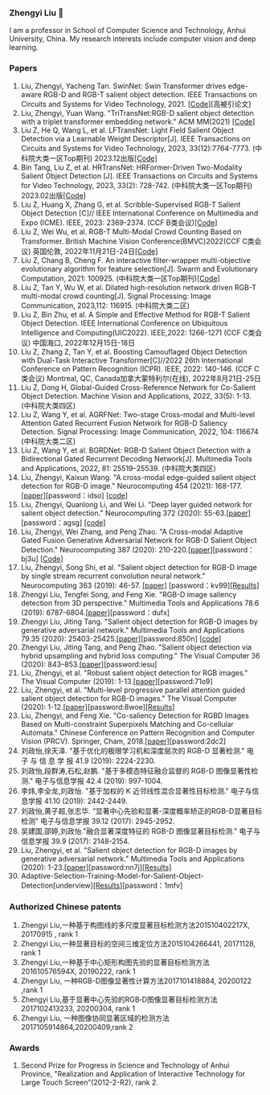 ### Zhengyi Liu 👋  
I am a professor in School of Computer Science and Technology, Anhui University, China. My research interests include computer vision and deep learning.
 
### Papers  
1. Liu, Zhengyi, Yacheng Tan. SwinNet: Swin Transformer drives edge-aware RGB-D and RGB-T salient object detection. IEEE Transactions on Circuits and Systems for Video Technology, 2021. [[Code]](https://github.com/liuzywen/SwinNet)[高被引论文]
2. Liu, Zhengyi, Yuan Wang. "TriTransNet:RGB-D salient object detection with a triplet transformer embedding network." ACM MM(2021)  [[Code]](https://github.com/liuzywen/TriTransNet)
3.	Liu Z, He Q, Wang L, et al. LFTransNet: Light Field Salient Object Detection via a Learnable Weight Descriptor[J]. IEEE Transactions on Circuits and Systems for Video Technology,  2023, 33(12):7764-7773. (中科院大类一区Top期刊) 2023.12出版[[Code]](https://github.com/liuzywen/LFTransNet)
4. Bin Tang, Liu Z, et al. HRTransNet: HRFormer-Driven Two-Modality Salient Object Detection [J]. IEEE Transactions on Circuits and Systems for Video Technology, 2023, 33(2): 728-742. (中科院大类一区Top期刊) 2023.02出版[[Code]](https://github.com/liuzywen/HRTransNet)
5.	Liu Z, Huang X, Zhang G, et al. Scribble-Supervised RGB-T Salient Object Detection [C]// IEEE International Conference on Multimedia and Expo (ICME). IEEE, 2023: 2369-2374. (CCF B类会议)[[Code]](https://github.com/liuzywen/RGBTScribble-ICME2023)
6.	Liu Z, Wei Wu, et al. RGB-T Multi-Modal Crowd Counting Based on Transformer. British Machine Vision Conference(BMVC)2022(CCF C类会议) 英国伦敦, 2022年11月21日-24日[[Code]](https://github.com/liuzywen/RGBTCC)
7.	Liu Z, Chang B, Cheng F. An interactive filter-wrapper multi-objective evolutionary algorithm for feature selection[J]. Swarm and Evolutionary Computation, 2021: 100925. (中科院大类一区Top期刊)[[Code]](https://github.com/liuzywen/GR-MOEA)
9.	Liu Z, Tan Y, Wu W, et al. Dilated high-resolution network driven RGB-T multi-modal crowd counting[J]. Signal Processing: Image Communication, 2023,112: 116915. (中科院大类二区)
10.	Liu Z, Bin Zhu, et al. A Simple and Effective Method for RGB-T Salient Object Detection. IEEE International Conference on Ubiquitous Intelligence and Computing(UIC2022). IEEE,2022: 1266-1271 (CCF C类会议) 中国海口, 2022年12月15日-18日
12.	Liu Z, Zhang Z, Tan Y, et al. Boosting Camouflaged Object Detection with Dual-Task Interactive Transformer[C]//2022 26th International Conference on Pattern Recognition (ICPR). IEEE, 2022: 140-146.  (CCF C类会议) Montreal, QC, Canada加拿大蒙特利尔(在线), 2022年8月21日-25日
13.	Liu Z, Dong H, Global-Guided Cross-Reference Network for Co-Salient Object Detection. Machine Vision and Applications, 2022, 33(5): 1-13. (中科院大类四区)
14.	Liu Z, Wang Y, et al. AGRFNet: Two-stage Cross-modal and Multi-level Attention Gated Recurrent Fusion Network for RGB-D Saliency Detection. Signal Processing: Image Communication, 2022, 104: 116674 (中科院大类二区)
15.	Liu Z, Wang Y, et al. BGRDNet: RGB-D Salient Object Detection with a Bidirectional Gated Recurrent Decoding Network[J]. Multimedia Tools and Applications, 2022, 81: 25519–25539. (中科院大类四区)
3.	Liu, Zhengyi, Kaixun Wang. "A cross-modal edge-guided salient object detection for RGB-D image." Neurocomputing 454 (2021): 168-177.[[paper]](https://pan.baidu.com/s/1Wbt8GnBwjjcrMOeld_Xgtg)[password：idso]
[[code]](https://github.com/liuzywen/A-cross-modal-edge-guided-salient-object-detection-for-RGB-D-image)
4.	Liu, Zhengyi, Quanlong Li, and Wei Li. "Deep layer guided network for salient object detection." Neurocomputing 372 (2020): 55-63.[[paper]](https://pan.baidu.com/s/1Fmhk30C_tLUm3fJJsPJHrw)[password：agsg]
[[code]](https://github.com/liuzywen/Deep-layer-guided-network-for-salient-object-detection)
5.	Liu, Zhengyi, Wei Zhang, and Peng Zhao. "A Cross-modal Adaptive Gated Fusion Generative Adversarial Network for RGB-D Salient Object Detection." Neurocomputing 387 (2020): 210-220.[[paper]](https://pan.baidu.com/s/1jLVw9NYREmMaVQCPpFVrXg)[password：bj3u]
[[Code]](https://github.com/liuzywen/A-Cross-modal-Adaptive-Gated-Fusion-Generative-Adversarial-Network-for-RGB-D-Salient-Object-Detectio)
6.	Liu, Zhengyi, Song Shi, et al. "Salient object detection for RGB-D image by single stream recurrent convolution neural network." Neurocomputing 363 (2019): 46-57. [[paper]](https://pan.baidu.com/s/1q2ak7Jv8NNDyLZaBXr8w3w) 
[password：kv99][[Results]](https://github.com/liuzywen/Salient-object-detection-for-RGB-D-image-by-single-stream-recurrent-convolution-neural-network)
7.	Zhengyi Liu, Tengfei Song, and Feng Xie. "RGB-D image saliency detection from 3D perspective." Multimedia Tools and Applications 78.6 (2019): 6787-6804.[[paper]](https://pan.baidu.com/s/1uZQUDx46qhZwYq_1HluDqQ)[password：dufx]
8.	Zhengyi Liu, Jiting Tang. "Salient object detection for RGB-D images by generative adversarial network." Multimedia Tools and Applications 79.35 (2020): 25403-25425.[[paper]](https://pan.baidu.com/s/1Q5s-xNvBc8Q7z4RXGkl-FA)[password:850n] [[code]](https://github.com/liuzywen/Salient-object-detection-for-RGB-D-images-by-generative-adversarial-network)
9.	Zhengyi Liu, Jiting Tang, and Peng Zhao. "Salient object detection via hybrid upsampling and hybrid loss computing." The Visual Computer 36 (2020): 843–853.[[paper]](https://pan.baidu.com/s/16wZQYxTJ7-Zp5y_s3qRU8A)[password:iesu] 
10.	Liu, Zhengyi, et al. "Robust salient object detection for RGB images." The Visual Computer (2019): 1-13.[[paper]](https://pan.baidu.com/s/1QJYaLJg_9AFgUPQC_DuQEw)[password:71o9]
11.	Liu, Zhengyi, et al. "Multi-level progressive parallel attention guided salient object detection for RGB-D images." The Visual Computer (2020): 1-12.[[paper]](https://pan.baidu.com/s/1pjc3ba4wlmO_6mpp7godCQ)[password:8woe][[Results]](https://github.com/liuzywen/Multi-level-progressive-parallel-attention-guided-salient-object-detection-for-RGB-D-images)
12.	Liu, Zhengyi, and Feng Xie. "Co-saliency Detection for RGBD Images Based on Multi-constraint Superpixels Matching and Co-cellular Automata." Chinese Conference on Pattern Recognition and Computer Vision (PRCV). Springer, Cham, 2018.[[paper]](https://pan.baidu.com/s/1woBW4FtymmKk3XyxqXnurg)[password:2dc2]
13.	刘政怡,徐天泽. "基于优化的极限学习机和深度层次的 RGB-D 显著检测." 电 子 与 信 息 学 报 41.9 (2019): 2224-2230.
14.	刘政怡,段群涛,石松,赵鹏. "基于多模态特征融合监督的 RGB-D 图像显著性检测." 电子与信息学报 42.4 (2019): 997-1004.
15.	李炜,李全龙,刘政怡. "基于加权的 K 近邻线性混合显著性目标检测." 电子与信息学报 41.10 (2019): 2442-2449.
16.	刘政怡,黄子超,张志华. “显著中心先验和显著-深度概率矫正的RGB-D显著目标检测” 电子与信息学报 39.12 (2017): 2945-2952.
17.	吴建国,邵婷,刘政怡."融合显著深度特征的 RGB-D 图像显著目标检测." 电子与信息学报 39.9 (2017): 2148-2154.
18. Liu, Zhengyi, et al. "Salient object detection for RGB-D images by generative adversarial network." Multimedia Tools and Applications (2020): 1-23.[[paper]](https://pan.baidu.com/s/1Gx67VArf1U6fecixGEsi7A)[password:nn7j][[Results]](https://github.com/liuzywen/Salient-object-detection-for-RGB-D-images-by-generative-adversarial-network)
19.	Adaptive-Selection-Training-Model-for-Salient-Object-Detection[underview][[Results]](https://pan.baidu.com/s/1-FisUQOqYxaXo4xhQMDsNA)[password：1mfv]




###  Authorized Chinese patents

1.	Zhengyi Liu,一种基于构图线的多尺度显著目标检测方法201510402217X, 20170915 , rank 1
2.	Zhengyi Liu,一种显著目标的空间三维定位方法2015104266441, 20171128, rank 1
3.	Zhengyi Liu,一种基于中心矩形构图先验的显著目标检测方法201610576594X, 20190222, rank 1
4.	Zhengyi Liu, 一种RGB-D图像显著性计算方法2017101418884, 20200122 ,rank 1
5.	Zhengyi Liu,基于显著中心先验的RGB‑D图像显著目标检测方法2017102413233, 20200304, rank 1
6.	Zhengyi Liu, 一种图像协同显著区域的检测方法2017105914864,20200409,rank 2


### Awards
1.	Second Prize for Progress in Science and Technology of Anhui Province, "Realization and Application of Interactive Technology for Large Touch Screen”(2012-2-R2), rank 2.
